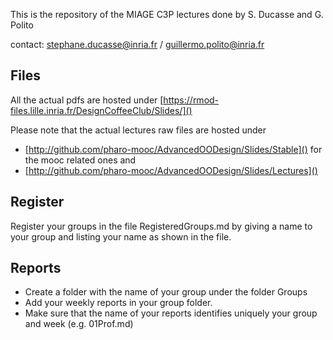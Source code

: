 This is the repository of the MIAGE C3P lectures done by S. Ducasse and G. Polito

contact: stephane.ducasse@inria.fr / guillermo.polito@inria.fr

## Files
All the actual pdfs are hosted under [https://rmod-files.lille.inria.fr/DesignCoffeeClub/Slides/]()

Please note that the actual lectures raw files are hosted under
- [http://github.com/pharo-mooc/AdvancedOODesign/Slides/Stable]() for the mooc related ones and 
- [http://github.com/pharo-mooc/AdvancedOODesign/Slides/Lectures]() 

## Register 
Register your groups in the file RegisteredGroups.md by giving a name to your group and listing your name as shown in the file.

## Reports
- Create a folder with the name of your group under the folder Groups
- Add your weekly reports in your group folder.
- Make sure that the name of your reports identifies uniquely your group and week (e.g. 01Prof.md)

